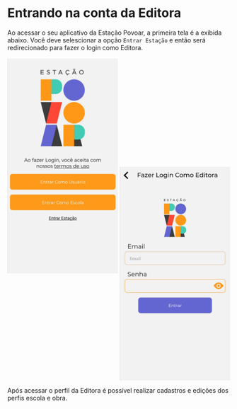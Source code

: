
# Entrando na conta da Editora

Ao acessar o seu aplicativo da Estação Povoar, a primeira tela é a exibida abaixo. Você deve selescionar a opção ``Entrar Estação`` e então será redirecionado para fazer o login como Editora.

[<img src="./imagens/editora1.jpg" width="250"/>](./imagens/editora1.jpg) [<img src="./imagens/editora2.jpg" align="middle" width="250" />](./imagens/editora2.jpg)




Após acessar o perfil da Editora é possível realizar cadastros e edições dos perfis escola e obra.


